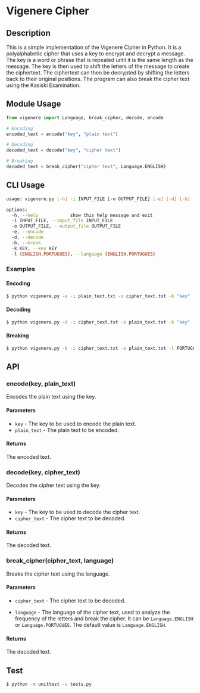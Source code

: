 # Vigenere Cipher

## Description

This is a simple implementation of the Vigenere Cipher in Python. It is a polyalphabetic cipher that uses a key to encrypt and decrypt a message. The key is a word or phrase that is repeated until it is the same length as the message. The key is then used to shift the letters of the message to create the ciphertext. The ciphertext can then be decrypted by shifting the letters back to their original positions. The program can also break the cipher text using the Kasiski Examination.

## Module Usage

```python
from vigenere import Language, break_cipher, decode, encode

# Encoding
encoded_text = encode("key", "plain text")

# Decoding
decoded_text = decode("key", "cipher text")

# Breaking
decoded_text = break_cipher("cipher text", Language.ENGLISH)

```

## CLI Usage

```bash
usage: vigenere.py [-h] -i INPUT_FILE [-o OUTPUT_FILE] [-e] [-d] [-b] [-k KEY] [-l {ENGLISH,PORTUGUES}]

options:
  -h, --help            show this help message and exit
  -i INPUT_FILE, --input_file INPUT_FILE
  -o OUTPUT_FILE, --output_file OUTPUT_FILE
  -e, --encode
  -d, --decode
  -b, --break
  -k KEY, --key KEY
  -l {ENGLISH,PORTUGUES}, --language {ENGLISH,PORTUGUES}
```

### Examples

#### Encoding

```bash
$ python vigenere.py -e -i plain_text.txt -o cipher_text.txt -k "key"
```

#### Decoding

```bash
$ python vigenere.py -d -i cipher_text.txt -o plain_text.txt -k "key"
```

#### Breaking

```bash
$ python vigenere.py -b -i cipher_text.txt -o plain_text.txt -l PORTUGUES
```

## API

### encode(key, plain_text)

Encodes the plain text using the key.

#### Parameters

-   `key` - The key to be used to encode the plain text.
-   `plain_text` - The plain text to be encoded.

#### Returns

The encoded text.

### decode(key, cipher_text)

Decodes the cipher text using the key.

#### Parameters

-   `key` - The key to be used to decode the cipher text.
-   `cipher_text` - The cipher text to be decoded.

#### Returns

The decoded text.

### break_cipher(cipher_text, language)

Breaks the cipher text using the language.

#### Parameters

-   `cipher_text` - The cipher text to be decoded.

-   `language` - The language of the cipher text, used to analyze the frequency of the letters and break the cipher. It can be `Language.ENGLISH` or `Language.PORTUGUES`. The default value is `Language.ENGLISH`.

#### Returns

The decoded text.

## Test

```bash
$ python -m unittest -v tests.py
```
